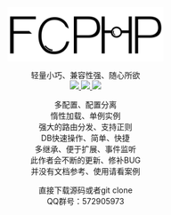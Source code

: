 <p align="center">
    <img src="logo.png" width="280" alt="FCPHP" align="center" />
</p>
<p align="center">
     轻量小巧、兼容性强、随心所欲<br />
	<a href="">
	    <img src="https://img.shields.io/badge/license-Apache-blue" />
	</a>
	<a href="">
	    <img src="https://img.shields.io/badge/fcphp-v6.0.0-red" />
	</a>
	<a href="">
	    <img src="https://img.shields.io/badge/php->%3D%207.0.0-brightgreen" />
	</a>
</p>
<p align="center">
多配置、配置分离<br />
惰性加载、单例实例<br />
强大的路由分发、支持正则<br />
DB快速操作、简单、快捷<br />
多继承、便于扩展、事件监听<br />
此作者会不断的更新、修补BUG<br />
并没有文档参考、使用请看案例<br />
</p>
<p align="center">
直接下载源码或者git clone
<br />QQ群号：572905973
</p>





